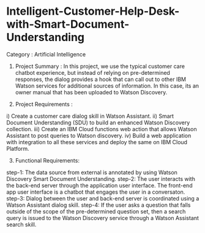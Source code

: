 # Intelligent-Customer-Help-Desk-with-Smart-Document-Understanding
Category : Artificial  Intelligence

1. Project  Summary :
    In  this  project, we  use  the  typical  customer  care  chatbot  experience, but  instead  of  relying  on  pre-determined  responses, the  dialog  provides  a  hook  that   can  call  out  to  other  IBM  Watson  services  for  additional  sources  of  information. In  this  case, its  an  owner  manual  that  has  been  uploaded  to  Watson  Discovery.

2. Project  Requirements :

i) Create  a  customer  care  dialog  skill  in  Watson  Assistant.
ii) Smart  Document  Understanding (SDU)  to  build  an  enhanced  Watson  Discovery  collection.
iii) Create  an  IBM  Cloud  functions  web  action  that  allows  Watson  Assistant  to  post  queries  to  Watson  discovery.
iv) Build  a  web  application  with  integration  to  all  these  services  and  deploy  the  same  on  IBM  Cloud  Platform.

3. Functional  Requirements:

step-1: The  data  source  from  external  is  annotated  by  using  Watson  Discovery Smart  Document  Understanding.
step-2: The  user  interacts  with  the  back-end  server  through  the  application  user  interface. The  front-end  app  user  interface  is  a  chatbot  that  engages  the  user  in  a  conversaton.
step-3: Dialog  between  the  user  and  back-end  server is  coordinated  using  a  Watson  Assistant  dialog  skill.
step-4: If  the  user  asks  a  question  that  falls  outside  of  the  scope  of  the  pre-determined  question  set, then  a  search  query  is  issued  to  the  Watson  Discovery  service  through  a  Watson  Assistant  search  skill.

